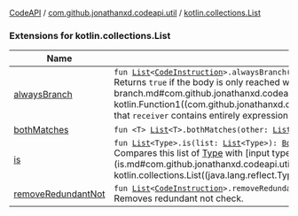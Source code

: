 [CodeAPI](../../index.md) / [com.github.jonathanxd.codeapi.util](../index.md) / [kotlin.collections.List](.)

### Extensions for kotlin.collections.List

| Name | Summary |
|---|---|
| [alwaysBranch](always-branch.md) | `fun `[`List`](https://kotlinlang.org/api/latest/jvm/stdlib/kotlin.collections/-list/index.html)`<`[`CodeInstruction`](../../com.github.jonathanxd.codeapi/-code-instruction.md)`>.alwaysBranch(matcher: (`[`CodeInstruction`](../../com.github.jonathanxd.codeapi/-code-instruction.md)`) -> `[`Boolean`](https://kotlinlang.org/api/latest/jvm/stdlib/kotlin/-boolean/index.html)`): `[`Boolean`](https://kotlinlang.org/api/latest/jvm/stdlib/kotlin/-boolean/index.html)<br>Returns `true` if the body is only reached when [matched](always-branch.md#com.github.jonathanxd.codeapi.util$alwaysBranch(kotlin.collections.List((com.github.jonathanxd.codeapi.CodeInstruction)), kotlin.Function1((com.github.jonathanxd.codeapi.CodeInstruction, kotlin.Boolean)))/matcher) [CodeInstruction](../../com.github.jonathanxd.codeapi/-code-instruction.md) returns `true`, assuming that `receiver` contains entirely expressions of if statement, example: |
| [bothMatches](both-matches.md) | `fun <T> `[`List`](https://kotlinlang.org/api/latest/jvm/stdlib/kotlin.collections/-list/index.html)`<T>.bothMatches(other: `[`List`](https://kotlinlang.org/api/latest/jvm/stdlib/kotlin.collections/-list/index.html)`<T>, predicate: (T, T) -> `[`Boolean`](https://kotlinlang.org/api/latest/jvm/stdlib/kotlin/-boolean/index.html)`): `[`Boolean`](https://kotlinlang.org/api/latest/jvm/stdlib/kotlin/-boolean/index.html) |
| [is](is.md) | `fun `[`List`](https://kotlinlang.org/api/latest/jvm/stdlib/kotlin.collections/-list/index.html)`<Type>.is(list: `[`List`](https://kotlinlang.org/api/latest/jvm/stdlib/kotlin.collections/-list/index.html)`<Type>): `[`Boolean`](https://kotlinlang.org/api/latest/jvm/stdlib/kotlin/-boolean/index.html)<br>Compares this list of [Type](#) with [input type list](is.md#com.github.jonathanxd.codeapi.util$is(kotlin.collections.List((java.lang.reflect.Type)), kotlin.collections.List((java.lang.reflect.Type)))/list) |
| [removeRedundantNot](remove-redundant-not.md) | `fun `[`List`](https://kotlinlang.org/api/latest/jvm/stdlib/kotlin.collections/-list/index.html)`<`[`CodeInstruction`](../../com.github.jonathanxd.codeapi/-code-instruction.md)`>.removeRedundantNot(): `[`List`](https://kotlinlang.org/api/latest/jvm/stdlib/kotlin.collections/-list/index.html)`<`[`CodeInstruction`](../../com.github.jonathanxd.codeapi/-code-instruction.md)`>`<br>Removes redundant not check. |
